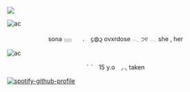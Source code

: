 ![](https://komarev.com/ghpvc/?username=seil-directory&color=2cb0ae&style=plastic&label=)
  
![ac](https://files.catbox.moe/fwg2yp.png)

<p align="center">sona   𓈈⠀⠀ 𝅄  ⠀᧔◍᧓  ovxrdose   𓂃       ੭୧        𓂃 she , her

  ![ac](https://files.catbox.moe/wy8v8x.png)

<p align="center"> ˊ  ˋ　15 y.o ◞  ◟ taken 

[![spotify-github-profile](https://spotify-github-profile.kittinanx.com/api/view?uid=31xhjvt4vgal3pm2lykb5pacqqme&cover_image=false&theme=default&show_offline=false&background_color=ffffff&interchange=false&bar_color=cc6697)](https://github.com/kittinan/spotify-github-profile)
